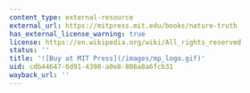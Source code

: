 ```yaml
---
content_type: external-resource
external_url: https://mitpress.mit.edu/books/nature-truth
has_external_license_warning: true
license: https://en.wikipedia.org/wiki/All_rights_reserved
status: ''
title: '![Buy at MIT Press](/images/mp_logo.gif)'
uid: cdb44647-6d91-4398-a0e8-886a8a6fcb31
wayback_url: ''
---
```

